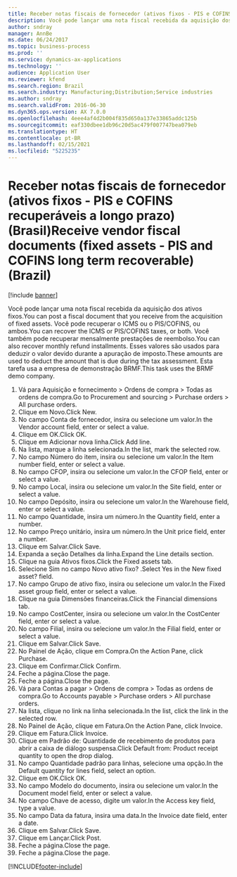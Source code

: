 ```yaml
---
title: Receber notas fiscais de fornecedor (ativos fixos - PIS e COFINS recuperáveis a longo prazo) (Brasil)
description: Você pode lançar uma nota fiscal recebida da aquisição dos ativos fixos.
author: sndray
manager: AnnBe
ms.date: 06/24/2017
ms.topic: business-process
ms.prod: ''
ms.service: dynamics-ax-applications
ms.technology: ''
audience: Application User
ms.reviewer: kfend
ms.search.region: Brazil
ms.search.industry: Manufacturing;Distribution;Service industries
ms.author: sndray
ms.search.validFrom: 2016-06-30
ms.dyn365.ops.version: AX 7.0.0
ms.openlocfilehash: 4eee4af4d2b004f835d650a137e33865addc125b
ms.sourcegitcommit: eaf330dbee1db96c20d5ac479f007747bea079eb
ms.translationtype: HT
ms.contentlocale: pt-BR
ms.lasthandoff: 02/15/2021
ms.locfileid: "5225235"
---
```

# <a name="receive-vendor-fiscal-documents-fixed-assets---pis-and-cofins-long-term-recoverable-brazil"></a><span data-ttu-id="5a59c-103">Receber notas fiscais de fornecedor (ativos fixos - PIS e COFINS recuperáveis a longo prazo) (Brasil)</span><span class="sxs-lookup"><span data-stu-id="5a59c-103">Receive vendor fiscal documents (fixed assets - PIS and COFINS long term recoverable) (Brazil)</span></span>

[!include [banner](../../includes/banner.md)]

<span data-ttu-id="5a59c-104">Você pode lançar uma nota fiscal recebida da aquisição dos ativos fixos.</span><span class="sxs-lookup"><span data-stu-id="5a59c-104">You can post a fiscal document that you receive from the acquisition of fixed assets.</span></span> <span data-ttu-id="5a59c-105">Você pode recuperar o ICMS ou o PIS/COFINS, ou ambos.</span><span class="sxs-lookup"><span data-stu-id="5a59c-105">You can recover the ICMS or PIS/COFINS taxes, or both.</span></span> <span data-ttu-id="5a59c-106">Você também pode recuperar mensalmente prestações de reembolso.</span><span class="sxs-lookup"><span data-stu-id="5a59c-106">You can also recover monthly refund installments.</span></span> <span data-ttu-id="5a59c-107">Esses valores são usados para deduzir o valor devido durante a apuração de imposto.</span><span class="sxs-lookup"><span data-stu-id="5a59c-107">These amounts are used to deduct the amount that is due during the tax assessment.</span></span> <span data-ttu-id="5a59c-108">Esta tarefa usa a empresa de demonstração BRMF.</span><span class="sxs-lookup"><span data-stu-id="5a59c-108">This task uses the BRMF demo company.</span></span>

1. <span data-ttu-id="5a59c-109">Vá para Aquisição e fornecimento > Ordens de compra > Todas as ordens de compra.</span><span class="sxs-lookup"><span data-stu-id="5a59c-109">Go to Procurement and sourcing > Purchase orders > All purchase orders.</span></span>
2. <span data-ttu-id="5a59c-110">Clique em Novo.</span><span class="sxs-lookup"><span data-stu-id="5a59c-110">Click New.</span></span>
3. <span data-ttu-id="5a59c-111">No campo Conta de fornecedor, insira ou selecione um valor.</span><span class="sxs-lookup"><span data-stu-id="5a59c-111">In the Vendor account field, enter or select a value.</span></span>
4. <span data-ttu-id="5a59c-112">Clique em OK.</span><span class="sxs-lookup"><span data-stu-id="5a59c-112">Click OK.</span></span>
5. <span data-ttu-id="5a59c-113">Clique em Adicionar nova linha.</span><span class="sxs-lookup"><span data-stu-id="5a59c-113">Click Add line.</span></span>
6. <span data-ttu-id="5a59c-114">Na lista, marque a linha selecionada.</span><span class="sxs-lookup"><span data-stu-id="5a59c-114">In the list, mark the selected row.</span></span>
7. <span data-ttu-id="5a59c-115">No campo Número do item, insira ou selecione um valor.</span><span class="sxs-lookup"><span data-stu-id="5a59c-115">In the Item number field, enter or select a value.</span></span>
8. <span data-ttu-id="5a59c-116">No campo CFOP, insira ou selecione um valor.</span><span class="sxs-lookup"><span data-stu-id="5a59c-116">In the CFOP field, enter or select a value.</span></span>
9. <span data-ttu-id="5a59c-117">No campo Local, insira ou selecione um valor.</span><span class="sxs-lookup"><span data-stu-id="5a59c-117">In the Site field, enter or select a value.</span></span>
10. <span data-ttu-id="5a59c-118">No campo Depósito, insira ou selecione um valor.</span><span class="sxs-lookup"><span data-stu-id="5a59c-118">In the Warehouse field, enter or select a value.</span></span>
11. <span data-ttu-id="5a59c-119">No campo Quantidade, insira um número.</span><span class="sxs-lookup"><span data-stu-id="5a59c-119">In the Quantity field, enter a number.</span></span>
12. <span data-ttu-id="5a59c-120">No campo Preço unitário, insira um número.</span><span class="sxs-lookup"><span data-stu-id="5a59c-120">In the Unit price field, enter a number.</span></span>
13. <span data-ttu-id="5a59c-121">Clique em Salvar.</span><span class="sxs-lookup"><span data-stu-id="5a59c-121">Click Save.</span></span>
14. <span data-ttu-id="5a59c-122">Expanda a seção Detalhes da linha.</span><span class="sxs-lookup"><span data-stu-id="5a59c-122">Expand the Line details section.</span></span>
15. <span data-ttu-id="5a59c-123">Clique na guia Ativos fixos.</span><span class="sxs-lookup"><span data-stu-id="5a59c-123">Click the Fixed assets tab.</span></span>
16. <span data-ttu-id="5a59c-124">Selecione Sim no campo Novo ativo fixo? .</span><span class="sxs-lookup"><span data-stu-id="5a59c-124">Select Yes in the New fixed asset? field.</span></span>
17. <span data-ttu-id="5a59c-125">No campo Grupo de ativo fixo, insira ou selecione um valor.</span><span class="sxs-lookup"><span data-stu-id="5a59c-125">In the Fixed asset group field, enter or select a value.</span></span>
18. <span data-ttu-id="5a59c-126">Clique na guia Dimensões financeiras.</span><span class="sxs-lookup"><span data-stu-id="5a59c-126">Click the Financial dimensions tab.</span></span>
19. <span data-ttu-id="5a59c-127">No campo CostCenter, insira ou selecione um valor.</span><span class="sxs-lookup"><span data-stu-id="5a59c-127">In the CostCenter field, enter or select a value.</span></span>
20. <span data-ttu-id="5a59c-128">No campo Filial, insira ou selecione um valor.</span><span class="sxs-lookup"><span data-stu-id="5a59c-128">In the Filial field, enter or select a value.</span></span>
21. <span data-ttu-id="5a59c-129">Clique em Salvar.</span><span class="sxs-lookup"><span data-stu-id="5a59c-129">Click Save.</span></span>
22. <span data-ttu-id="5a59c-130">No Painel de Ação, clique em Compra.</span><span class="sxs-lookup"><span data-stu-id="5a59c-130">On the Action Pane, click Purchase.</span></span>
23. <span data-ttu-id="5a59c-131">Clique em Confirmar.</span><span class="sxs-lookup"><span data-stu-id="5a59c-131">Click Confirm.</span></span>
24. <span data-ttu-id="5a59c-132">Feche a página.</span><span class="sxs-lookup"><span data-stu-id="5a59c-132">Close the page.</span></span>
25. <span data-ttu-id="5a59c-133">Feche a página.</span><span class="sxs-lookup"><span data-stu-id="5a59c-133">Close the page.</span></span>
26. <span data-ttu-id="5a59c-134">Vá para Contas a pagar > Ordens de compra > Todas as ordens de compra.</span><span class="sxs-lookup"><span data-stu-id="5a59c-134">Go to Accounts payable > Purchase orders > All purchase orders.</span></span>
27. <span data-ttu-id="5a59c-135">Na lista, clique no link na linha selecionada.</span><span class="sxs-lookup"><span data-stu-id="5a59c-135">In the list, click the link in the selected row.</span></span>
28. <span data-ttu-id="5a59c-136">No Painel de Ação, clique em Fatura.</span><span class="sxs-lookup"><span data-stu-id="5a59c-136">On the Action Pane, click Invoice.</span></span>
29. <span data-ttu-id="5a59c-137">Clique em Fatura.</span><span class="sxs-lookup"><span data-stu-id="5a59c-137">Click Invoice.</span></span>
30. <span data-ttu-id="5a59c-138">Clique em Padrão de: Quantidade de recebimento de produtos para abrir a caixa de diálogo suspensa.</span><span class="sxs-lookup"><span data-stu-id="5a59c-138">Click Default from: Product receipt quantity to open the drop dialog.</span></span>
31. <span data-ttu-id="5a59c-139">No campo Quantidade padrão para linhas, selecione uma opção.</span><span class="sxs-lookup"><span data-stu-id="5a59c-139">In the Default quantity for lines field, select an option.</span></span>
32. <span data-ttu-id="5a59c-140">Clique em OK.</span><span class="sxs-lookup"><span data-stu-id="5a59c-140">Click OK.</span></span>
33. <span data-ttu-id="5a59c-141">No campo Modelo do documento, insira ou selecione um valor.</span><span class="sxs-lookup"><span data-stu-id="5a59c-141">In the Document model field, enter or select a value.</span></span>
34. <span data-ttu-id="5a59c-142">No campo Chave de acesso, digite um valor.</span><span class="sxs-lookup"><span data-stu-id="5a59c-142">In the Access key field, type a value.</span></span>
35. <span data-ttu-id="5a59c-143">No campo Data da fatura, insira uma data.</span><span class="sxs-lookup"><span data-stu-id="5a59c-143">In the Invoice date field, enter a date.</span></span>
36. <span data-ttu-id="5a59c-144">Clique em Salvar.</span><span class="sxs-lookup"><span data-stu-id="5a59c-144">Click Save.</span></span>
37. <span data-ttu-id="5a59c-145">Clique em Lançar.</span><span class="sxs-lookup"><span data-stu-id="5a59c-145">Click Post.</span></span>
38. <span data-ttu-id="5a59c-146">Feche a página.</span><span class="sxs-lookup"><span data-stu-id="5a59c-146">Close the page.</span></span>
39. <span data-ttu-id="5a59c-147">Feche a página.</span><span class="sxs-lookup"><span data-stu-id="5a59c-147">Close the page.</span></span>



[!INCLUDE[footer-include](../../../includes/footer-banner.md)]